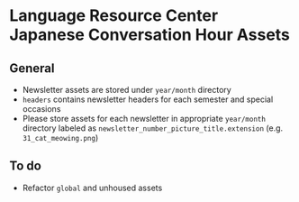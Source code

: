 # Language Resource Center Japanese Conversation Hour Assets
## General

* Newsletter assets are stored under `year/month` directory
* `headers` contains newsletter headers for each semester and special occasions
* Please store assets for each newsletter in appropriate `year/month` directory labeled as `newsletter_number_picture_title.extension` (e.g. `31_cat_meowing.png`)

## To do
* Refactor `global` and unhoused assets
